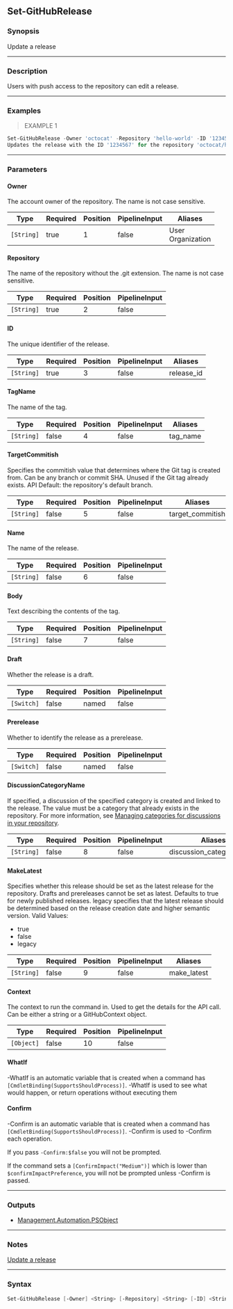 Set-GitHubRelease
-----------------

### Synopsis
Update a release

---

### Description

Users with push access to the repository can edit a release.

---

### Examples
> EXAMPLE 1

```PowerShell
Set-GitHubRelease -Owner 'octocat' -Repository 'hello-world' -ID '1234567' -Body 'Release notes'
Updates the release with the ID '1234567' for the repository 'octocat/hello-world' with the body 'Release notes'.
```

---

### Parameters
#### **Owner**
The account owner of the repository. The name is not case sensitive.

|Type      |Required|Position|PipelineInput|Aliases              |
|----------|--------|--------|-------------|---------------------|
|`[String]`|true    |1       |false        |User<br/>Organization|

#### **Repository**
The name of the repository without the .git extension. The name is not case sensitive.

|Type      |Required|Position|PipelineInput|
|----------|--------|--------|-------------|
|`[String]`|true    |2       |false        |

#### **ID**
The unique identifier of the release.

|Type      |Required|Position|PipelineInput|Aliases   |
|----------|--------|--------|-------------|----------|
|`[String]`|true    |3       |false        |release_id|

#### **TagName**
The name of the tag.

|Type      |Required|Position|PipelineInput|Aliases |
|----------|--------|--------|-------------|--------|
|`[String]`|false   |4       |false        |tag_name|

#### **TargetCommitish**
Specifies the commitish value that determines where the Git tag is created from.
Can be any branch or commit SHA. Unused if the Git tag already exists.
API Default: the repository's default branch.

|Type      |Required|Position|PipelineInput|Aliases         |
|----------|--------|--------|-------------|----------------|
|`[String]`|false   |5       |false        |target_commitish|

#### **Name**
The name of the release.

|Type      |Required|Position|PipelineInput|
|----------|--------|--------|-------------|
|`[String]`|false   |6       |false        |

#### **Body**
Text describing the contents of the tag.

|Type      |Required|Position|PipelineInput|
|----------|--------|--------|-------------|
|`[String]`|false   |7       |false        |

#### **Draft**
Whether the release is a draft.

|Type      |Required|Position|PipelineInput|
|----------|--------|--------|-------------|
|`[Switch]`|false   |named   |false        |

#### **Prerelease**
Whether to identify the release as a prerelease.

|Type      |Required|Position|PipelineInput|
|----------|--------|--------|-------------|
|`[Switch]`|false   |named   |false        |

#### **DiscussionCategoryName**
If specified, a discussion of the specified category is created and linked to the release.
The value must be a category that already exists in the repository.
For more information, see [Managing categories for discussions in your repository](https://docs.github.com/discussions/managing-discussions-for-your-community/managing-categories-for-discussions-in-your-repository).

|Type      |Required|Position|PipelineInput|Aliases                 |
|----------|--------|--------|-------------|------------------------|
|`[String]`|false   |8       |false        |discussion_category_name|

#### **MakeLatest**
Specifies whether this release should be set as the latest release for the repository. Drafts and prereleases cannot be set as latest.
Defaults to true for newly published releases. legacy specifies that the latest release should be determined based on the release creation
date and higher semantic version.
Valid Values:

* true
* false
* legacy

|Type      |Required|Position|PipelineInput|Aliases    |
|----------|--------|--------|-------------|-----------|
|`[String]`|false   |9       |false        |make_latest|

#### **Context**
The context to run the command in. Used to get the details for the API call.
Can be either a string or a GitHubContext object.

|Type      |Required|Position|PipelineInput|
|----------|--------|--------|-------------|
|`[Object]`|false   |10      |false        |

#### **WhatIf**
-WhatIf is an automatic variable that is created when a command has ```[CmdletBinding(SupportsShouldProcess)]```.
-WhatIf is used to see what would happen, or return operations without executing them
#### **Confirm**
-Confirm is an automatic variable that is created when a command has ```[CmdletBinding(SupportsShouldProcess)]```.
-Confirm is used to -Confirm each operation.

If you pass ```-Confirm:$false``` you will not be prompted.

If the command sets a ```[ConfirmImpact("Medium")]``` which is lower than ```$confirmImpactPreference```, you will not be prompted unless -Confirm is passed.

---

### Outputs
* [Management.Automation.PSObject](https://learn.microsoft.com/en-us/dotnet/api/System.Management.Automation.PSObject)

---

### Notes
[Update a release](https://docs.github.com/rest/releases/releases#update-a-release)

---

### Syntax
```PowerShell
Set-GitHubRelease [-Owner] <String> [-Repository] <String> [-ID] <String> [[-TagName] <String>] [[-TargetCommitish] <String>] [[-Name] <String>] [[-Body] <String>] [-Draft] [-Prerelease] [[-DiscussionCategoryName] <String>] [[-MakeLatest] <String>] [[-Context] <Object>] [-WhatIf] [-Confirm] [<CommonParameters>]
```

